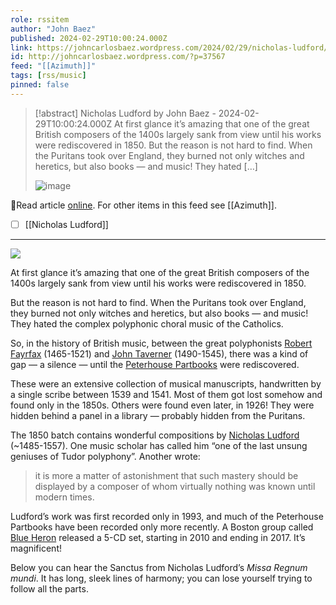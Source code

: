 ```yaml
---
role: rssitem
author: "John Baez"
published: 2024-02-29T10:00:24.000Z
link: https://johncarlosbaez.wordpress.com/2024/02/29/nicholas-ludford/
id: http://johncarlosbaez.wordpress.com/?p=37567
feed: "[[Azimuth]]"
tags: [rss/music]
pinned: false
---
```

> [!abstract] Nicholas Ludford by John Baez - 2024-02-29T10:00:24.000Z
> At first glance it’s amazing that one of the great British composers of the 1400s largely sank from view until his works were rediscovered in 1850. But the reason is not hard to find. When the Puritans took over England, they burned not only witches and heretics, but also books — and music! They hated […]
>
> ![image](https://johncarlosbaez.files.wordpress.com/2024/02/blue_heron_peterhouse_partbooks.jpg)

🔗Read article [online](https://johncarlosbaez.wordpress.com/2024/02/29/nicholas-ludford/). For other items in this feed see [[Azimuth]].

- [ ] [[Nicholas Ludford]]
- - -
[![](https://i0.wp.com/math.ucr.edu/home/baez/cultural/blue_heron_peterhouse_partbooks.jpg)](https://www.blueheron.org/learn-more/the-peterhouse-partbooks/)

At first glance it’s amazing that one of the great British composers of the 1400s largely sank from view until his works were rediscovered in 1850.

But the reason is not hard to find. When the Puritans took over England, they burned not only witches and heretics, but also books — and music! They hated the complex polyphonic choral music of the Catholics.

So, in the history of British music, between the great polyphonists [Robert Fayrfax](https://en.wikipedia.org/wiki/Robert_Fayrfax) (1465-1521) and [John Taverner](https://en.wikipedia.org/wiki/John_Taverner) (1490-1545), there was a kind of gap — a silence — until the [Peterhouse Partbooks](https://en.wikipedia.org/wiki/Peterhouse_partbooks) were rediscovered.

These were an extensive collection of musical manuscripts, handwritten by a single scribe between 1539 and 1541. Most of them got lost somehow and found only in the 1850s. Others were found even later, in 1926! They were hidden behind a panel in a library — probably hidden from the Puritans.

The 1850 batch contains wonderful compositions by [Nicholas Ludford](https://en.wikipedia.org/wiki/Nicholas_Ludford)  
(~1485-1557). One music scholar has called him “one of the last unsung  
geniuses of Tudor polyphony”. Another wrote:

> it is more a matter of astonishment that such mastery should be displayed by a composer of whom virtually nothing was known until modern times.

Ludford’s work was first recorded only in 1993, and much of the Peterhouse Partbooks have been recorded only more recently. A Boston group called [Blue Heron](https://www.blueheron.org/learn-more/the-peterhouse-partbooks/) released a 5-CD set, starting in 2010 and ending in 2017. It’s magnificent!

Below you can hear the Sanctus from Nicholas Ludford’s _Missa Regnum mundi_. It has long, sleek lines of harmony; you can lose yourself trying to follow all the parts.